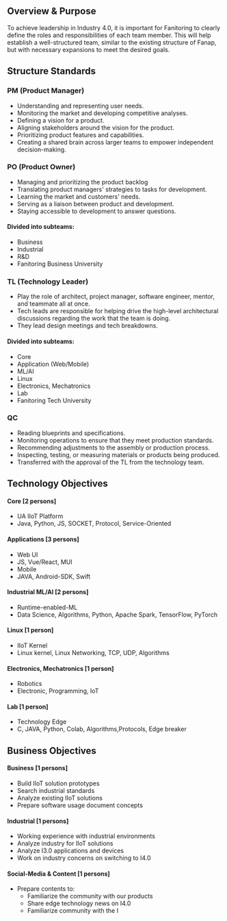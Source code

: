 ## Overview & Purpose
To achieve leadership in Industry 4.0, it is important for Fanitoring to clearly define the roles and responsibilities of each team member. This will help establish a well-structured team, similar to the existing structure of Fanap, but with necessary expansions to meet the desired goals.

## Structure Standards

### PM (Product Manager)
- Understanding and representing user needs.
- Monitoring the market and developing competitive analyses.
- Defining a vision for a product.
- Aligning stakeholders around the vision for the product. 
- Prioritizing product features and capabilities.
- Creating a shared brain across larger teams to empower independent decision-making.

### PO (Product Owner)
- Managing and prioritizing the product backlog
- Translating product managers' strategies to tasks for development.
- Learning the market and customers' needs.
- Serving as a liaison between product and development.
- Staying accessible to development to answer questions.

#### Divided into subteams:
- Business
- Industrial
- R&D
- Fanitoring Business University

### TL (Technology Leader)
- Play the role of architect, project manager, software engineer, mentor, and teammate all at once. 
- Tech leads are responsible for helping drive the high-level architectural discussions regarding the work that the team is doing. 
- They lead design meetings and tech breakdowns. 

#### Divided into subteams:
- Core
- Application (Web/Mobile)
- ML/AI
- Linux
- Electronics, Mechatronics
- Lab
- Fanitoring Tech University

### QC
- Reading blueprints and specifications. 
- Monitoring operations to ensure that they meet production standards. 
- Recommending adjustments to the assembly or production process. 
- Inspecting, testing, or measuring materials or products being produced. 
- Transferred with the approval of the TL from the technology team.

## Technology Objectives
#### Core [2 persons]
- UA IIoT Platform 
- Java, Python, JS, SOCKET, Protocol, Service-Oriented

#### Applications [3 persons]
- Web UI
- JS, Vue/React, MUI
- Mobile
- JAVA, Android-SDK, Swift

#### Industrial ML/AI [2 persons]
- Runtime-enabled-ML
- Data Science, Algorithms, Python, Apache Spark, TensorFlow, PyTorch

#### Linux [1 person]
- IIoT Kernel
- Linux kernel, Linux Networking, TCP, UDP, Algorithms

#### Electronics, Mechatronics [1 person]
- Robotics
- Electronic, Programming, IoT

#### Lab [1 person]
- Technology Edge
- C, JAVA, Python, Colab, Algorithms,Protocols, Edge breaker

## Business Objectives

#### Business [1 persons]
- Build IIoT solution prototypes
- Search industrial standards
- Analyze existing IIoT solutions
- Prepare software usage document concepts

#### Industrial [1 persons]
- Working experience with industrial environments
- Analyze industry for IIoT solutions
- Analyze I3.0 applications and devices
- Work on industry concerns on switching to I4.0

#### Social-Media & Content [1 persons]
- Prepare contents to:
  - Familiarize the community with our products
  - Share edge technology news on I4.0
  - Familiarize community with the I

